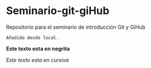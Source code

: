 # Seminario-git-giHub
Repositorio para el seminario de introducción Git y GiHub

    Añadido desde local.
**Este texto esta en negrita**

*Este texto esta en cursiva* 